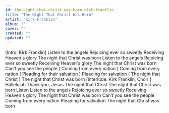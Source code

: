 ```yaml
---
id: the-night-that-christ-was-born-kirk-franklin
title: "The Night That Christ Was Born"
artist: "Kirk Franklin"
album: ""
cover: ""
created: ""
updated: ""
---
```


[Intro: Kirk Franklin]
Listen to the angels
Rejoicing ever so sweetly
Receiving Heaven's glory
The night that Christ was born
Listen to the angels
Rejoicing ever so sweetly
Receiving Heaven's glory
The night that Christ was born
Can't you see the people (
Coming from every nation
)
Coming from every nation (
Pleading for their salvation
)
Pleading for salvation (
The night that Christ
)
The night that Christ was born
[Interlude: Kirk Franklin, 
Choir
]
Hallelujah
Thank you, Jesus
The night that Christ
The night that Christ was born
Listen
Listen to the angels
Rejoicing ever so sweetly
Receiving Heaven's glory
The night that Christ was born
Can't you see the people
Coming from every nation
Pleading for salvation
The night that Christ was born